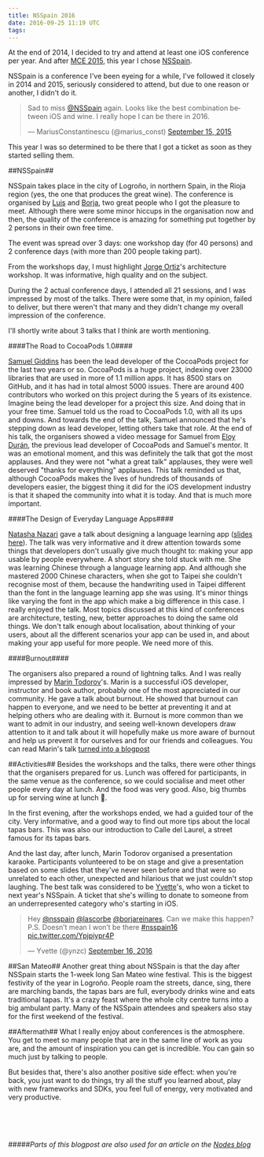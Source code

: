 ```yaml
---
title: NSSpain 2016
date: 2016-09-25 11:19 UTC
tags:
---
```


At the end of 2014, I decided to try and attend at least one iOS conference per year. And after [MCE 2015](http://2015.mceconf.com/), this year I chose [NSSpain](http://2016.nsspain.com/). 

NSSpain is a conference I've been eyeing for a while, I've followed it closely in 2014 and 2015, seriously considered to attend, but due to one reason or another, I didn't do it. 

<blockquote class="twitter-tweet" data-lang="en"><p lang="en" dir="ltr">Sad to miss <a href="https://twitter.com/NSSpain">@NSSpain</a> again. Looks like the best combination between iOS and wine. I really hope I can be there in 2016.</p>&mdash; MariusConstantinescu (@marius_const) <a href="https://twitter.com/marius_const/status/643683417230561280">September 15, 2015</a></blockquote>
<script async src="//platform.twitter.com/widgets.js" charset="utf-8"></script>

This year I was so determined to be there that I got a ticket as soon as they started selling them.

##NSSpain##

NSSpain takes place in the city of Logroño, in northern Spain, in the Rioja region (yes, the one that produces the great wine). The conference is organised by [Luis](https://twitter.com/Lascorbe) and [Borja](https://twitter.com/borjareinares), two great people who I got the pleasure to meet. Although there were some minor hiccups in the organisation now and then, the quality of the conference is amazing for something put together by 2 persons in their own free time.

The event was spread over 3 days: one workshop day (for 40 persons) and 2 conference days (with more than 200 people taking part).

From the workshops day, I must highlight [Jorge Ortiz](https://twitter.com/jdortiz)'s architecture workshop. It was informative, high quality and on the subject.

During the 2 actual conference days, I attended all 21 sessions, and I was impressed by most of the talks. There were some that, in my opinion, failed to deliver, but there weren't that many and they didn't change my overall impression of the conference. 

I'll shortly write about 3 talks that I think are worth mentioning.

####The Road to CocoaPods 1.0####

[Samuel Giddins](https://twitter.com/segiddins) has been the lead developer of the CocoaPods project for the last two years or so. CocoaPods is a huge project, indexing over 23000 libraries that are used in more of 1.1 million apps. It has 8500 stars on GitHub, and it has had in total almost 5000 issues. There are around 400 contributors who worked on this project during the 5 years of its existence. Imagine being the lead developer for a project this size. And doing that in your free time. Samuel told us the road to CocoaPods 1.0, with all its ups and downs. And towards the end of the talk, Samuel announced that he's stepping down as lead developer, letting others take that role. At the end of his talk, the organisers showed a video message for Samuel from [Eloy Durán](https://twitter.com/alloy), the previous lead developer of CocoaPods and Samuel's mentor. It was an emotional moment, and this was definitely the talk that got the most applauses. And they were not "what a great talk" applauses, they were well deserved "thanks for everything" applauses. This talk reminded us that, although CocoaPods makes the lives of hundreds of thousands of developers easier, the biggest thing it did for the iOS development industry is that it shaped the community into what it is today. And that is much more important. 

####The Design of Everyday Language Apps####

[Natasha Nazari](http://www.twitter.com/natasha_nazari) gave a talk about designing a language learning app ([slides here](https://speakerdeck.com/natashanazari/the-design-of-everyday-language-apps)). The talk was very informative and it drew attention towards some things that developers don't usually give much thought to: making your app usable by people everywhere. A short story she told stuck with me. She was learning Chinese through a language learning app. And although she mastered 2000 Chinese characters, when she got to Taipei she couldn't recognise most of them, because the handwriting used in Taipei different than the font in the language learning app she was using. It's minor things like varying the font in the app which make a big difference in this case. I really enjoyed the talk. Most topics discussed at this kind of conferences are architecture, testing, new, better approaches to doing the same old things. We don't talk enough about localisation, about thinking of your users, about all the different scenarios your app can be used in, and about making your app useful for more people. We need more of this.

####Burnout####

The organisers also prepared a round of lightning talks. And I was really impressed by [Marin Todorov](https://twitter.com/icanzilb)'s. Marin is a successful iOS developer, instructor and book author, probably one of the most appreciated in our community. He gave a talk about burnout. He showed that burnout can happen to everyone, and we need to be better at preventing it and at helping others who are dealing with it. Burnout is more common than we want to admit in our industry, and seeing well-known developers draw attention to it and talk about it will hopefully make us more aware of burnout and help us prevent it for ourselves and for our friends and colleagues. You can read Marin's talk [turned into a blogpost](https://medium.com/@marin.todorov/burnout-awareness-at-nsspain-6b852b1222d4)

##Activities##
Besides the workshops and the talks, there were other things that the organisers prepared for us. Lunch was offered for participants, in the same venue as the conference, so we could socialise and meet other people every day at lunch. And the food was very good. Also, big thumbs up for serving wine at lunch 🍷. 

In the first evening, after the workshops ended, we had a guided tour of the city. Very informative, and a good way to find out more tips about the local tapas bars. This was also our introduction to Calle del Laurel, a street famous for its tapas bars. 

And the last day, after lunch, Marin Todorov organised a presentation karaoke. Participants volunteered to be on stage and give a presentation based on some slides that they've never seen before and that were so unrelated to each other, unexpected and hilarious that we just couldn't stop laughing. The best talk was considered to be [Yvette](https://twitter.com/ynzc)'s, who won a ticket to next year's NSSpain. A ticket that she's willing to donate to someone from an underrepresented category who's starting in iOS.

<blockquote class="twitter-tweet" data-lang="en"><p lang="en" dir="ltr">Hey <a href="https://twitter.com/NSSpain">@nsspain</a> <a href="https://twitter.com/Lascorbe">@lascorbe</a> <a href="https://twitter.com/borjareinares">@borjareinares</a>. Can we make this happen? P.S. Doesn’t mean I won’t be there  <a href="https://twitter.com/hashtag/nsspain16?src=hash">#nsspain16</a> <a href="https://t.co/Ypjpiypr4P">pic.twitter.com/Ypjpiypr4P</a></p>&mdash; Yvette (@ynzc) <a href="https://twitter.com/ynzc/status/776802131974193152">September 16, 2016</a></blockquote>
<script async src="//platform.twitter.com/widgets.js" charset="utf-8"></script>

##San Mateo##
Another great thing about NSSpain is that the day after NSSpain starts the 1-week long San Mateo wine festival. This is the biggest festivity of the year in Logroño. People roam the streets, dance, sing, there are marching bands, the tapas bars are full, everybody drinks wine and eats traditional tapas. It's a crazy feast where the whole city centre turns into a big ambulant party. Many of the NSSpain attendees and speakers also stay for the first weekend of the festival.

##Aftermath##
What I really enjoy about conferences is the atmosphere. You get to meet so many people that are in the same line of work as you are, and the amount of inspiration you can get is incredible. You can gain so much just by talking to people.

But besides that, there's also another positive side effect: when you're back, you just want to do things, try all the stuff you learned about, play with new frameworks and SDKs, you feel full of energy, very motivated and very productive. 

<br><br><br>

#####*Parts of this blogpost are also used for an article on the [Nodes blog](https://www.nodesagency.com/blog/)*